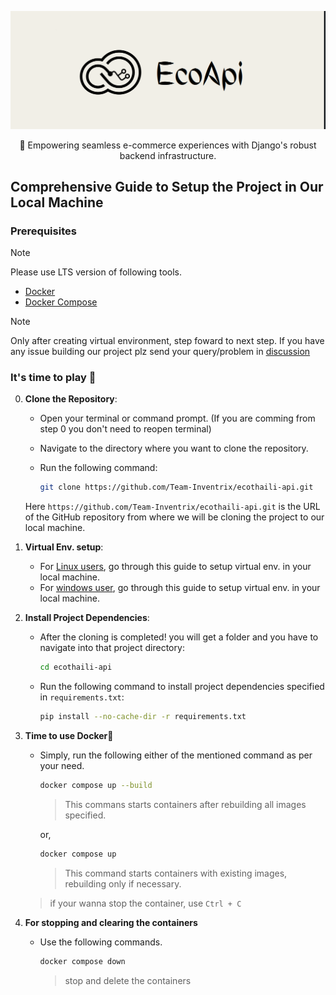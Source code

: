 <p align="center">
	<img src="./assets/ecoapi_logo.png" alt="homescreen" width="600" height="auto">
</p>

<p align="center">
🚀 Empowering seamless e-commerce experiences with Django's robust backend infrastructure.
</p>

## Comprehensive Guide to Setup the Project in Our Local Machine

### Prerequisites

> [!NOTE]
> Please use LTS version of following tools.

- [Docker](https://docs.docker.com/engine/)
- [Docker Compose](https://docs.docker.com/compose/)

> [!NOTE]
> Only after creating virtual environment, step foward to next step. If you have any issue building our project plz send your query/problem in [discussion](https://github.com/Team-Inventrix/ecothaili-api/discussions/categories/q-a)

### It's time to play 🎲

0. **Clone the Repository**: 
   - Open your terminal or command prompt. (If you are comming from step 0 you don't need to reopen terminal)

   - Navigate to the directory where you want to clone the repository.

   - Run the following command:
     ```bash
     git clone https://github.com/Team-Inventrix/ecothaili-api.git
     ```
   Here `https://github.com/Team-Inventrix/ecothaili-api.git` is the URL of the GitHub repository from where we will be cloning the project to our local machine.

1. **Virtual Env. setup**:
    - For [Linux users](https://virtualenv.pypa.io/en/latest/user_guide.html), go through this guide to setup virtual env. in your local machine.
    - For [windows user](https://docs.python.org/3/library/venv.html), go through this guide to setup virtual env. in your local machine.

2. **Install Project Dependencies**:
   - After the cloning is completed! you will get a folder and you have to navigate into that project directory:
     ```bash
     cd ecothaili-api
     ```
   - Run the following command to install project dependencies specified in `requirements.txt`:
     ```bash
     pip install --no-cache-dir -r requirements.txt
     ```

3. **Time to use Docker🐋**
    - Simply, run the following either of the mentioned command as per your need.
        ```bash
        docker compose up --build
        ```
        > This commans starts containers after rebuilding all images specified.

        or,

        ```bash
        docker compose up
        ```
        > This command starts containers with existing images, rebuilding only if necessary.


   	> if your wanna stop the container, use `Ctrl + C`

4. **For stopping and clearing the containers**
   - Use the following commands.
     ```bash
     docker compose down
     ```
     > stop and delete the containers
